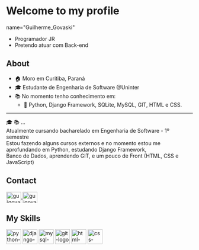# Welcome to my profile 
name="Guilherme_Govaski"

* Programador JR
* Pretendo atuar com Back-end

## About
* :house:	Moro em Curitiba, Paraná
* :mortar_board: Estudante de Engenharia de Software @Uninter
* :books: No momento tenho conhecimento em:
  * :snake: Python, Django Framework, SQLite, MySQL, GIT, HTML e CSS.
---
:mortar_board: :books: ... <br>
Atualmente cursando bacharelado em Engenharia de Software - 1º semestre <br>
Estou fazendo alguns cursos externos e no momento estou me aprofundando em Python, estudando Django Framework, <br>
Banco de Dados, aprendendo GIT, e um pouco de Front (HTML, CSS e JavaScript) 

## Contact
<a href="https://www.linkedin.com/in/guilherme-govaski-533079216/" target="_blank">
  <img align="center" alt="guigovaski-linkedin" width="40" height="30" src="https://cdn.jsdelivr.net/gh/devicons/devicon/icons/linkedin/linkedin-original.svg" style="max-width:100%;">
</a>
<a href="mailto:guilhermegovaski@hotmail.com" target="_blank">
  <img align="center" alt="guigovaski-email" width="40" height="30" src="https://cdn.icon-icons.com/icons2/1826/PNG/512/4202011emailgmaillogomailsocialsocialmedia-115677_115624.png" style="max-width:100%;">
</a>

## My Skills
<img src="https://cdn.jsdelivr.net/gh/devicons/devicon/icons/python/python-original.svg" alt="python-logo" width="40" height="40" style="max-width:100%;"></img>
<img src="https://cdn.jsdelivr.net/gh/devicons/devicon/icons/django/django-original.svg" alt="django-logo" width="40" height="40" style="max-width:100%;"></img>
<img src="https://cdn.jsdelivr.net/gh/devicons/devicon/icons/mysql/mysql-original-wordmark.svg" alt="mysql-logo" width="40" height="40" style="max-width:100%;"></img>
<img src="https://cdn.jsdelivr.net/gh/devicons/devicon/icons/git/git-original.svg" alt="git-logo" width="40" height="40" style="max-width:100%;"></img>
<img src="https://cdn.jsdelivr.net/gh/devicons/devicon/icons/html5/html5-original-wordmark.svg" alt="html-logo" width="40" height="40" style="max-width:100%;"></img>
<img src="https://cdn.jsdelivr.net/gh/devicons/devicon/icons/css3/css3-original-wordmark.svg" alt="css-logo" width="40" height="40" style="max-width:100%;"></img>
